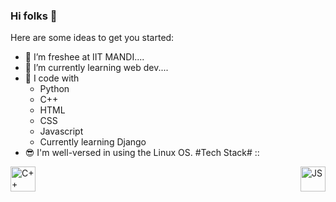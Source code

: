 ### Hi folks 👋

<!--
**Davda-James/Davda-James** is a ✨ _special_ ✨ repository because its `README.md` (this file) appears on your GitHub profile.-->

Here are some ideas to get you started:

- 🔭 I’m freshee at IIT MANDI.... 
- 🌱 I’m currently learning web dev....
- 💚 I code with 
  - Python
  - C++
  - HTML
  - CSS
  - Javascript
  - Currently learning Django
- 😎 I'm well-versed in using the Linux OS.
#Tech Stack# ::
<div style="display:flex ;justify-content:space-between">
<img src="https://upload.wikimedia.org/wikipedia/commons/thumb/1/18/ISO_C%2B%2B_Logo.svg/220px-ISO_C%2B%2B_Logo.svg.png" alt="C++" style="height:40px ; width:40px;">
<img src="https://upload.wikimedia.org/wikipedia/commons/thumb/9/99/Unofficial_JavaScript_logo_2.svg/240px-Unofficial_JavaScript_logo_2.svg.png" alt="JS" style="height:40px ; width:40px; ">
</div>



 
